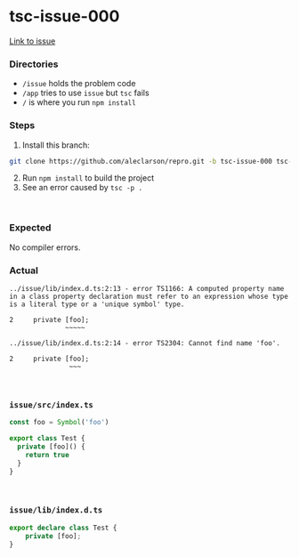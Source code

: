 # tsc-issue-000

[Link to issue]()

### Directories
- `/issue` holds the problem code
- `/app` tries to use `issue` but `tsc` fails
- `/` is where you run `npm install`

### Steps
1. Install this branch:
```sh
git clone https://github.com/aleclarson/repro.git -b tsc-issue-000 tsc-issue-000 && cd tsc-issue-000
```
2. Run `npm install` to build the project
3. See an error caused by `tsc -p .`

&nbsp;

### Expected
No compiler errors.

### Actual
```
../issue/lib/index.d.ts:2:13 - error TS1166: A computed property name in a class property declaration must refer to an expression whose type is a literal type or a 'unique symbol' type.

2     private [foo];
              ~~~~~

../issue/lib/index.d.ts:2:14 - error TS2304: Cannot find name 'foo'.

2     private [foo];
               ~~~
```

&nbsp;

### `issue/src/index.ts`
```ts
const foo = Symbol('foo')

export class Test {
  private [foo]() {
    return true
  }
}
```

&nbsp;

### `issue/lib/index.d.ts`
```ts
export declare class Test {
    private [foo];
}
```
